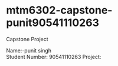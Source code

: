 # mtm6302-capstone-punit90541110263
 Capstone Project

Name:-punit singh  
Student Number: 90541110263
Project: 

